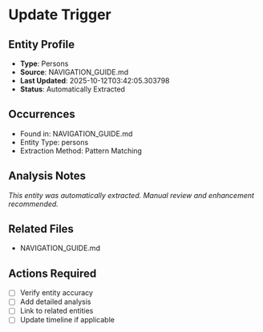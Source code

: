 # Update Trigger

## Entity Profile
- **Type**: Persons
- **Source**: NAVIGATION_GUIDE.md
- **Last Updated**: 2025-10-12T03:42:05.303798
- **Status**: Automatically Extracted

## Occurrences
- Found in: NAVIGATION_GUIDE.md
- Entity Type: persons
- Extraction Method: Pattern Matching

## Analysis Notes
*This entity was automatically extracted. Manual review and enhancement recommended.*

## Related Files
- NAVIGATION_GUIDE.md

## Actions Required
- [ ] Verify entity accuracy
- [ ] Add detailed analysis
- [ ] Link to related entities
- [ ] Update timeline if applicable
